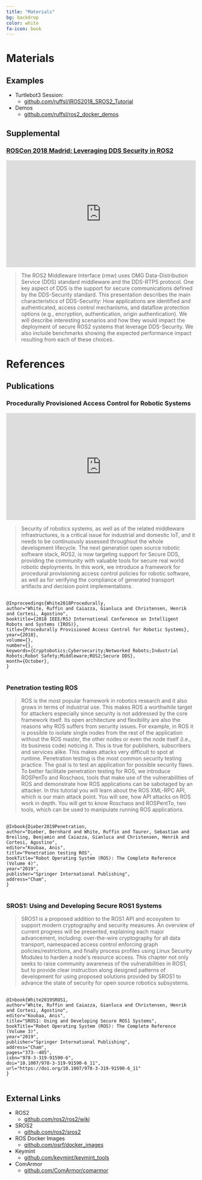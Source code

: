 ```yaml
---
title: "Materials"
bg: backdrop
color: white
fa-icon: book
---
```


# Materials

## Examples

 * Turtlebot3 Session:
   * [github.com/ruffsl/IROS2018_SROS2_Tutorial](https://github.com/ruffsl/IROS2018_SROS2_Tutorial)
 * Demos
   * [github.com/ruffsl/ros2_docker_demos](https://github.com/ruffsl/ros2_docker_demos)

## Supplemental

### [ROSCon 2018 Madrid: Leveraging DDS Security in ROS2](https://vimeo.com/292703074)

<div style="padding:56.25% 0 0 0;position:relative;"><iframe src="https://player.vimeo.com/video/292703074" style="position:absolute;top:0;left:0;width:100%;height:100%;" frameborder="0" webkitallowfullscreen mozallowfullscreen allowfullscreen></iframe></div>

> The ROS2 Middleware Interface (rmw) uses OMG Data-Distribution Service (DDS) standard middleware and the DDS-RTPS protocol. One key aspect of DDS is the support for secure communications defined by the DDS-Security standard. This presentation describes the main characteristics of DDS-Security: How applications are identified and authenticated, access control mechanisms, and dataflow protection options (e.g., encryption, authentication, origin authentication). We will describe interesting scenarios and how they would impact the deployment of secure ROS2 systems that leverage DDS-Security. We also include benchmarks showing the expected performance impact resulting from each of these choices.


# References

## Publications

### Procedurally Provisioned Access Control for Robotic Systems

<div style="padding:56.25% 0 0 0;position:relative;"><iframe src="https://www.youtube.com/embed/OzPgkhH139g?rel=0" style="position:absolute;top:0;left:0;width:100%;height:100%;" frameborder="0" allow="autoplay; encrypted-media" webkitallowfullscreen mozallowfullscreen allowfullscreen></iframe></div>

> Security of robotics systems, as well as of the related middleware infrastructures, is a critical issue for industrial and domestic IoT, and it needs to be continuously assessed throughout the whole development lifecycle. The next generation open source robotic software stack, ROS2, is now targeting support for Secure DDS, providing the community with valuable tools for secure real world robotic deployments. In this work, we introduce a framework for procedural provisioning access control policies for robotic software, as well as for verifying the compliance of generated transport artifacts and decision point implementations.

<pre>
  <code class="ruby">
@Inproceedings{White2018Procedurally,
author="White, Ruffin and Caiazza, Gianluca and Christensen, Henrik and Cortesi, Agostino",
booktitle={2018 IEEE/RSJ International Conference on Intelligent Robots and Systems (IROS)},
title={Procedurally Provisioned Access Control for Robotic Systems},
year={2018},
volume={},
number={},
keywords={Cryptobotics;Cybersecurity;Networked Robots;Industrial Robots;Robot Safety;Middleware;ROS2;Secure DDS},
month={October},
}
</code>
</pre>


### Penetration testing ROS

> ROS is the most popular framework in robotics research and it also grows in terms of industrial use.
This makes ROS a worthwhile target for attackers especially since security is not addressed by the core framework itself. Its open architecture and flexibility are also the reasons why ROS suffers from security issues. For example, in ROS it is possible to isolate single nodes from the rest of the application without the ROS master, the other nodes or even the node itself (i.e., its business code) noticing it. This is true for publishers, subscribers and services alike. This makes attacks very difficult to spot at runtime. Penetration testing is the most common security testing practice. The goal is to test an application for possible security flaws. To better facilitate penetration testing for ROS, we introduce ROSPenTo and Roschaos, tools that make use of the vulnerabilities of ROS and demonstrate how ROS applications can be sabotaged by an attacker. In this tutorial you will learn about the ROS XML-RPC API, which is our main attack point. You will see, how API attacks on ROS work in depth. You will get to know Roschaos and ROSPentTo, two tools, which can be used to manipulate running ROS applications.

<pre>
  <code class="ruby">
@Inbook{Dieber2019Penetration,
author="Dieber, Bernhard and White, Ruffin and Taurer, Sebastian and Breiling, Benjamin and Caiazza, Gianluca and Christensen, Henrik and Cortesi, Agostino",
editor="Koubaa, Anis",
title="Penetration testing ROS",
bookTitle="Robot Operating System (ROS): The Complete Reference (Volume 4)",
year="2019",
publisher="Springer International Publishing",
address="Cham",
}
</code>
</pre>

### SROS1: Using and Developing Secure ROS1 Systems

> SROS1 is a proposed addition to the ROS1 API and ecosystem to support modern cryptography and security measures. An overview of current progress will be presented, explaining each major advancement, including: over-the-wire cryptography for all data transport, namespaced access control enforcing graph policies/restrictions, and finally process profiles using Linux Security Modules to harden a node's resource access. This chapter not only seeks to raise community awareness of the vulnerabilities in ROS1, but to provide clear instruction along designed patterns of development for using proposed solutions provided by SROS1 to advance the state of security for open source robotics subsystems.

<pre>
  <code class="ruby">
@Inbook{White2019SROS1,
author="White, Ruffin and Caiazza, Gianluca and Christensen, Henrik and Cortesi, Agostino",
editor="Koubaa, Anis",
title="SROS1: Using and Developing Secure ROS1 Systems",
bookTitle="Robot Operating System (ROS): The Complete Reference (Volume 3)",
year="2019",
publisher="Springer International Publishing",
address="Cham",
pages="373--405",
isbn="978-3-319-91590-6",
doi="10.1007/978-3-319-91590-6_11",
url="https://doi.org/10.1007/978-3-319-91590-6_11"
}
</code>
</pre>

## External Links

* ROS2
  * [github.com/ros2/ros2/wiki](https://github.com/ros2/ros2/wiki)
* SROS2
  * [github.com/ros2/sros2](https://github.com/ros2/sros2)
* ROS Docker Images
  * [github.com/osrf/docker_images](https://github.com/osrf/docker_images)
* Keymint
  * [github.com/keymint/keymint_tools](https://github.com/keymint/keymint_tools)
* ComArmor
  * [github.com/ComArmor/comarmor](https://github.com/ComArmor/comarmor)
